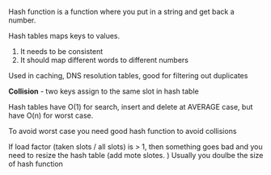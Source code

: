 Hash function is a function where you put in a string and get back a number. 

Hash tables maps keys to values. 

1. It needs to be consistent
2. It should map different words to different numbers

Used in caching, DNS resolution tables, good for filtering out duplicates

**Collision** - two keys assign to the same slot in hash table


Hash tables have O(1) for search, insert and delete at AVERAGE case,
but have O(n) for worst case. 

To avoid worst case you need good hash function to avoid collisions


If load factor (taken slots / all slots) is > 1, then something goes bad and you need to resize the hash table (add mote slotes. ) Usually you doulbe the size of hash function 